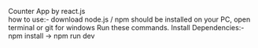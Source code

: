 Counter App by react.js  
how to use:- download node.js / npm should be installed on your PC, open terminal or git for windows Run these commands. 
Install Dependencies:- npm install  ->  npm run dev
